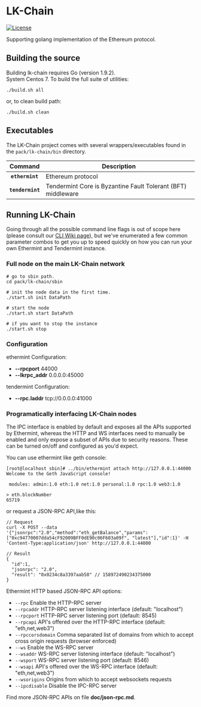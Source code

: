# LK-Chain

[![License](https://img.shields.io/badge/license-GPLv3.0%2B-blue.svg)](https://www.gnu.org/licenses/gpl-3.0.html)

Supporting golang implementation of the Ethereum protocol.

## Building the source

Building lk-chain requires Go (version 1.9.2).  
System Centos 7.
To build the full suite of utilities:

```shell
./build.sh all
```

or, to clean build path:

```shell
./build.sh clean
```

## Executables

The LK-Chain project comes with several wrappers/executables found in the `pack/lk-chain/bin` directory.

| Command         | Description |
|:---------------:|-------------|
| **`ethermint`** | Ethereum protocol |
| **`tendermint`** | Tendermint Core is Byzantine Fault Tolerant (BFT) middleware |

## Running LK-Chain

Going through all the possible command line flags is out of scope here (please consult our
[CLI Wiki page](https://github.com/ethereum/go-ethereum/wiki/Command-Line-Options)), but we've
enumerated a few common parameter combos to get you up to speed quickly on how you can run your
own Ethermint and Tendermint instance.

### Full node on the main LK-Chain network

```shell
# go to sbin path.
cd pack/lk-chain/sbin

# init the node data in the first time.
./start.sh init DataPath

# start the node
./start.sh start DataPath

# if you want to stop the instance
./start.sh stop
```

### Configuration

ethermint Configuration:

- **--rpcport** 44000
- **--lkrpc_addr** 0.0.0.0:45000

tendermint Configuration:

- **--rpc.laddr** tcp://0.0.0.0:41000

### Programatically interfacing LK-Chain nodes

The IPC interface is enabled by default and exposes all the APIs supported by Ethermint, whereas the HTTP
and WS interfaces need to manually be enabled and only expose a subset of APIs due to security reasons.
These can be turned on/off and configured as you'd expect.

You can use ethermint like geth console:

```shell
[root@localhost sbin]# ../bin/ethermint attach http://127.0.0.1:44000
Welcome to the Geth JavaScript console!

 modules: admin:1.0 eth:1.0 net:1.0 personal:1.0 rpc:1.0 web3:1.0

> eth.blockNumber
65719
```

or request a JSON-RPC API,like this:

```shell
// Request
curl -X POST --data '{"jsonrpc":"2.0","method":"eth_getBalance","params":["0xc94770007dda54cF92009BFF0dE90c06F603a09f", "latest"],"id":1}' -H 'Content-Type:application/json' http://127.0.0.1:44000

// Result
{
  "id":1,
  "jsonrpc": "2.0",
  "result": "0x0234c8a3397aab58" // 158972490234375000
}
```

Ethermint HTTP based JSON-RPC API options:

- `--rpc` Enable the HTTP-RPC server
- `--rpcaddr` HTTP-RPC server listening interface (default: "localhost")
- `--rpcport` HTTP-RPC server listening port (default: 8545)
- `--rpcapi` API's offered over the HTTP-RPC interface (default: "eth,net,web3")
- `--rpccorsdomain` Comma separated list of domains from which to accept cross origin requests (browser enforced)
- `--ws` Enable the WS-RPC server
- `--wsaddr` WS-RPC server listening interface (default: "localhost")
- `--wsport` WS-RPC server listening port (default: 8546)
- `--wsapi` API's offered over the WS-RPC interface (default: "eth,net,web3")
- `--wsorigins` Origins from which to accept websockets requests
- `--ipcdisable` Disable the IPC-RPC server

Find more JSON-RPC APIs on file **doc/json-rpc.md**.
